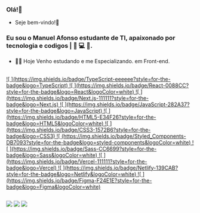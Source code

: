### Olá!👋
- Seje bem-vindo!🚀
### Eu sou o Manuel Afonso estudante de TI, apaixonado por tecnologia e codigos | 💜 💻 🚀.

- 👨‍💻 Hoje Venho estudando e me Especializando. em  Front-end.

<div align="center">
  <a href="https://www.linkedin.com/in/manuel-afonso-a868b1201/">
  <img height="https://avatars.githubusercontent.com/u/70774365?s=400&u=afa90348425a8eac64ac99b0c64d287bbdc403f8&v=4"/>
</div>
  
  
  <div style=""><br>
  ![ ](https://img.shields.io/badge/TypeScript-eeeeee?style=for-the-badge&logo=TypeScript)
![ ](https://img.shields.io/badge/React-0088CC?style=for-the-badge&logo=React&logoColor=white)
![ ](https://img.shields.io/badge/Next.js-111111?style=for-the-badge&logo=Next.js)
![ ](https://img.shields.io/badge/JavaScript-282A37?style=for-the-badge&logo=JavaScript)
![ ](https://img.shields.io/badge/HTML5-E34F26?style=for-the-badge&logo=HTML5&logoColor=white)
![ ](https://img.shields.io/badge/CSS3-1572B6?style=for-the-badge&logo=CSS3)
![ (https://img.shields.io/badge/Styled_Components-DB7093?style=for-the-badge&logo=styled-components&logoColor=white)
![ ](https://img.shields.io/badge/Sass-CC6699?style=for-the-badge&logo=Sass&logoColor=white)
![ ](https://img.shields.io/badge/Vercel-111111?style=for-the-badge&logo=Vercel)
![ ](https://img.shields.io/badge/Netlify-139CAB?style=for-the-badge&logo=Netlify&logoColor=white)
![ ](https://img.shields.io/badge/Figma-F24E1E?style=for-the-badge&logo=Figma&logoColor=white)
  </div>
  
  ##
 
<div> 
 
 <a href="https://www.facebook.com/manuel.paulo.1253/" target="_blank"><img src="https://img.shields.io/badge/Facebook-1877F2?style=for-the-badge&logo=facebook&logoColor=white" target="_blank"></a> 
  <a href = "mailto:manuelpauloafonso29@gmail.com"><img src="https://img.shields.io/badge/-Gmail-%23333?style=for-the-badge&logo=gmail&logoColor=white" target="_blank"></a>
  <a href="https://www.linkedin.com/in/manuel-afonso-a868b1201/" target="_blank"><img src="https://img.shields.io/badge/-LinkedIn-%230077B5?style=for-the-badge&logo=linkedin&logoColor=white" target="_blank"></a>
 
</div>

